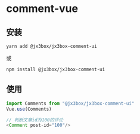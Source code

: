 # comment-vue

## 安装
```
yarn add @jx3box/jx3box-comment-ui
```
或
```
npm install @jx3box/jx3box-comment-ui
```

## 使用


```javascript
import Comments from "@jx3box/jx3box-comment-ui"
Vue.use(Comments)

// 判断文章id为100的评论
<Comment post-id="100"/>
```
